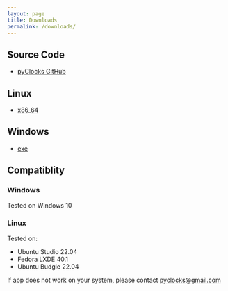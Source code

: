```yaml
---
layout: page
title: Downloads
permalink: /downloads/
---
```

## Source Code
- [pyClocks GitHub][src]

## Linux
- [x86_64][x86_64]

## Windows
- [exe][exe]

## Compatiblity
### Windows
Tested on Windows 10

### Linux
Tested on:
- Ubuntu Studio 22.04
- Fedora LXDE 40.1
- Ubuntu Budgie 22.04

If app does not work on your system, please contact [pyclocks@gmail.com](mailto:pyclocks@gmail.com?subject=pyClocks%20Question%20or%20Bug)


[src]: https://github.com/milessic/pyClocks
[x86_64]: https://drive.google.com/file/d/18sq2btaE-rbzaVbOteA3MlnGI2vjpRSF/view?usp=sharing
[exe]: https://drive.google.com/file/d/1N14gEW4D4Au2EbxPlyEfDj6SlaVC_igj/view?usp=sharing
[dmg]: about:blank

